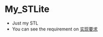# My_STLite
+ Just my STL
+ You can see the requirement on [实现要求](https://github.com/battlin6/My_STLite/blob/master/README_offical.md)
